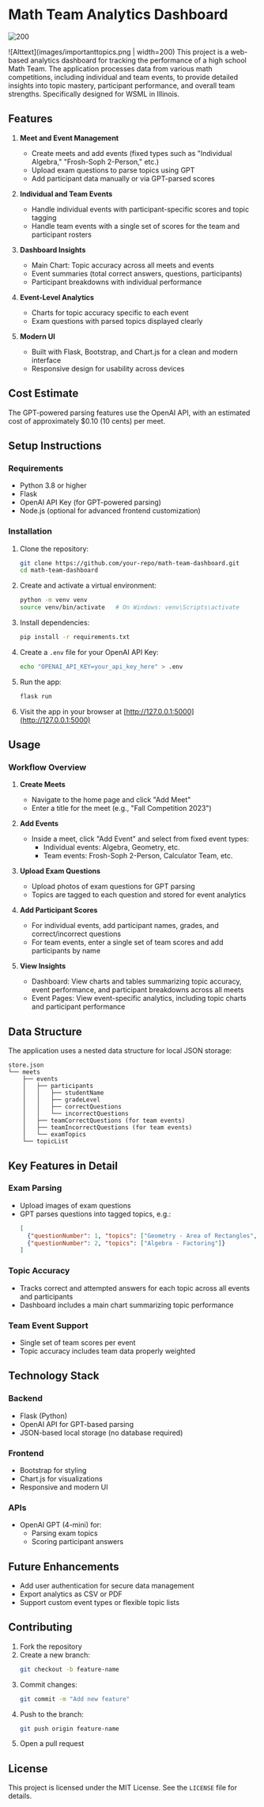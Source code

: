 # Math Team Analytics Dashboard

![200](images/chart.png)

![Alttext](images/importanttopics.png | width=200)
This project is a web-based analytics dashboard for tracking the performance of a high school Math Team. The application processes data from various math competitions, including individual and team events, to provide detailed insights into topic mastery, participant performance, and overall team strengths. Specifically designed for WSML in Illinois.


## Features

1. **Meet and Event Management**
   - Create meets and add events (fixed types such as "Individual Algebra," "Frosh-Soph 2-Person," etc.)
   - Upload exam questions to parse topics using GPT
   - Add participant data manually or via GPT-parsed scores

2. **Individual and Team Events**
   - Handle individual events with participant-specific scores and topic tagging
   - Handle team events with a single set of scores for the team and participant rosters

3. **Dashboard Insights**
   - Main Chart: Topic accuracy across all meets and events
   - Event summaries (total correct answers, questions, participants)
   - Participant breakdowns with individual performance

4. **Event-Level Analytics**
   - Charts for topic accuracy specific to each event
   - Exam questions with parsed topics displayed clearly

5. **Modern UI**
   - Built with Flask, Bootstrap, and Chart.js for a clean and modern interface
   - Responsive design for usability across devices

## Cost Estimate

The GPT-powered parsing features use the OpenAI API, with an estimated cost of approximately $0.10 (10 cents) per meet.

## Setup Instructions

### Requirements
- Python 3.8 or higher
- Flask
- OpenAI API Key (for GPT-powered parsing)
- Node.js (optional for advanced frontend customization)

### Installation
1. Clone the repository:
   ```bash
   git clone https://github.com/your-repo/math-team-dashboard.git
   cd math-team-dashboard
   ```

2. Create and activate a virtual environment:
   ```bash
   python -m venv venv
   source venv/bin/activate   # On Windows: venv\Scripts\activate
   ```

3. Install dependencies:
   ```bash
   pip install -r requirements.txt
   ```

4. Create a `.env` file for your OpenAI API Key:
   ```bash
   echo "OPENAI_API_KEY=your_api_key_here" > .env
   ```

5. Run the app:
   ```bash
   flask run
   ```

6. Visit the app in your browser at [http://127.0.0.1:5000](http://127.0.0.1:5000)

## Usage

### Workflow Overview

1. **Create Meets**  
   - Navigate to the home page and click "Add Meet"
   - Enter a title for the meet (e.g., "Fall Competition 2023")

2. **Add Events**  
   - Inside a meet, click "Add Event" and select from fixed event types:
     - Individual events: Algebra, Geometry, etc.
     - Team events: Frosh-Soph 2-Person, Calculator Team, etc.

3. **Upload Exam Questions**  
   - Upload photos of exam questions for GPT parsing
   - Topics are tagged to each question and stored for event analytics

4. **Add Participant Scores**  
   - For individual events, add participant names, grades, and correct/incorrect questions
   - For team events, enter a single set of team scores and add participants by name

5. **View Insights**  
   - Dashboard: View charts and tables summarizing topic accuracy, event performance, and participant breakdowns across all meets
   - Event Pages: View event-specific analytics, including topic charts and participant performance

## Data Structure

The application uses a nested data structure for local JSON storage:

```plaintext
store.json
└── meets
    ├── events
    │   ├── participants
    │   │   ├── studentName
    │   │   ├── gradeLevel
    │   │   ├── correctQuestions
    │   │   └── incorrectQuestions
    │   ├── teamCorrectQuestions (for team events)
    │   ├── teamIncorrectQuestions (for team events)
    │   └── examTopics
    └── topicList
```

## Key Features in Detail

### Exam Parsing
- Upload images of exam questions
- GPT parses questions into tagged topics, e.g.:
  ```json
  [
    {"questionNumber": 1, "topics": ["Geometry - Area of Rectangles", "Geometry - Volume"]},
    {"questionNumber": 2, "topics": ["Algebra - Factoring"]}
  ]
  ```

### Topic Accuracy
- Tracks correct and attempted answers for each topic across all events and participants
- Dashboard includes a main chart summarizing topic performance

### Team Event Support
- Single set of team scores per event
- Topic accuracy includes team data properly weighted

## Technology Stack

### Backend
- Flask (Python)
- OpenAI API for GPT-based parsing
- JSON-based local storage (no database required)

### Frontend
- Bootstrap for styling
- Chart.js for visualizations
- Responsive and modern UI

### APIs
- OpenAI GPT (4-mini) for:
  - Parsing exam topics
  - Scoring participant answers

## Future Enhancements
- Add user authentication for secure data management
- Export analytics as CSV or PDF
- Support custom event types or flexible topic lists

## Contributing
1. Fork the repository
2. Create a new branch:
   ```bash
   git checkout -b feature-name
   ```
3. Commit changes:
   ```bash
   git commit -m "Add new feature"
   ```
4. Push to the branch:
   ```bash
   git push origin feature-name
   ```
5. Open a pull request

## License
This project is licensed under the MIT License. See the `LICENSE` file for details.
